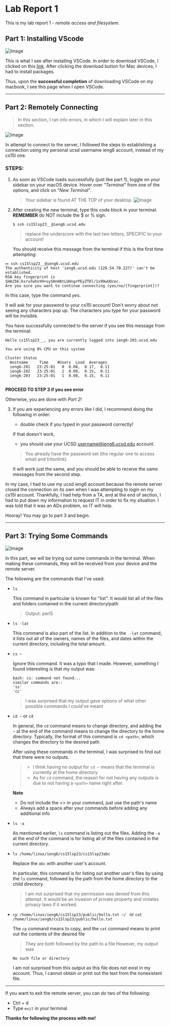 # Lab Report 1 

This is my lab report 1 - *remote access and filesystem.* 

## Part 1: Installing VScode

![Image](vscodeview.png)

This is what I see after installing VSCode. In order to download VSCode, I clicked on this [link](https://code.visualstudio.com/). After clicking the download button for Mac devices, I had to install packages.

Thus, upon the **successful completion** of downloading VSCode on my macbook, I see this page when I open VSCode.

--- 

## Part 2: Remotely Connecting

> In this section, I ran into errors, in which I will explain later in this section.

![Image](lab1ssh.png)

In attempt to connect to the server, I followed the steps to establishing a connection using my personal ucsd username ieng6 account, instead of my cs15l one. 

### STEPS:
1. As soon as VSCode loads successfully (just like part 1), toggle on your sidebar on your macOS device. Hover over *"Terminal"* from one of the options, and click on *"New Terminal"*.
    
   > Your sidebar is found AT THE TOP of your desktop. 
   > ![Image](createterminal.png)

2. After creating the new terminal, type this code block in your terminal. 
    **REMEMBER** do NOT include the $ or % sign.
   
   `$ ssh cs15lsp23__@ieng6.ucsd.edu`
   
   > replace the underscore with the last two letters, SPECIFIC to your account!

    You should receive this message from the terminal if this is the first time attempting: 
```
⤇ ssh cs15lsp23__@ieng6.ucsd.edu
The authenticity of host 'ieng6.ucsd.edu (128.54.70.227)' can't be established.
RSA key fingerprint is SHA256:ksruYwhnYH+sySHnHAtLUHngrPEyZTDl/1x99wUQcec.
Are you sure you want to continue connecting (yes/no/[fingerprint])? 
```
   
   In this case, type the command *yes*.
   
   It will ask for your password to your cs15l account! Don't worry about not seeing any characters pop up. The characters you type for your password will be invisible.
   
   You have successfully connected to the server if you see this message from the terminal:
   
```
Hello cs15lsp23__, you are currently logged into ieng6-203.ucsd.edu

You are using 0% CPU on this system

Cluster Status 
  Hostname     Time    #Users  Load  Averages  
  ieng6-201   23:25:01   0  0.08,  0.17,  0.11
  ieng6-202   23:25:01   1  0.09,  0.15,  0.11
  ieng6-203   23:25:01   1  0.08,  0.15,  0.11
    
 ``` 
 
  **PROCEED TO STEP 3 if you see error**
  
  Otherwise, you are done with *Part 2*!
  
3. If you are experiencing any errors like I did, I recommend doing the following in order: 
    * double check if you typed in your password correctly!
    
    If that doesn't work, 
    * you should use your UCSD username@ieng6.ucsd.edu account. 
    > You already have the password set (the regular one to access email and tritonlink)
    
    It will work just the same, and you should be able to receive the same messages from the second step.


In my case, I had to use my ucsd ieng6 account because the remote server closed the connection on its own when I was attempting to login on my cs15l account. Thankfully, I had help from a TA, and at the end of section, I had to put down my information to request IT in order to fix my situation. I was told that it was an ADs problem, so IT will help.
    
   Hooray! You may go to part 3 and begin.

---

## Part 3: Trying Some Commands

![Image](lab1cmds.png)

In this part, we will be trying out some commands in the terminal. When making these commands, they will be received from your device and the remote server.

The following are the commands that I've used:

* `ls`
   
   This command in particular is known for "list". It would list all of the files and folders contained in the current directory/path
   > Output: perl5


* `ls -lat`
    
    This command is also part of the list. In addition to the ` -lat` command, it lists out all of the owners, names of the files, and dates within the current directory, including the total amount.


* `cs ~`
    
    Ignore this command. It was a typo that I made. However, something I found interesting is that my output was:
    ```
    bash: cs: command not found...
    similar commands are::
    'ss'
    'cc'
    ```
    
    > I was surprised that my output gave options of what other possible commands I could've meant


* `cd ~` or `cd`
    
    In general, the `cd` command means to change directory, and adding the `~` at the end of the command means to change the directory to the home directory. Typically, the format of this command is `cd <path>`, which changes the directory to the desired path.
    
    After using these commands in the terminal, I was surprised to find out that there were no outputs. 
    >  * I think having no output for `cd ~` means that the terminal is currently at the home directory 
    >  * As for `cd` command, the reason for not having any outputs is due to not having a `<path>` name right after.
    
    **Note**
    * Do not include the <> in your command, just use the path's name
    * Always add a space after your commands before adding any additional info


* `ls -a`
    
    As mentioned earlier, `ls` command is listing out the files. Adding the `-a` at the end of the command is for listing all of the files contained in the current directory.


* `ls /home/linux/ieng6/cs15lsp23/cs15lsp23abc`
    
    Replace the `abc` with another user's account.
    
    In particular, this command is for listing out another user's files by using the `ls` command, followed by the path from the home directory to the child directory.
    
    > I am not surprised that my permission was denied from this attempt. It would be an invasion of private property and violates privacy laws if it worked.


* `cp /home/linux/ieng6/cs15lsp23/public/hello.txt ~/ ` or `cat /home/linux/ieng6/cs15lsp23/public/hello.txt`
    
    The `cp` command means to copy, and the `cat` command means to print out the contents of the desired file
    > They are both followed by the path to a file
    > However, my output was 
    
    ```
    No such file or directory
    ```
    
    I am not surprised from this output as this file does not exist in my account. Thus, I cannot obtain or print out the text from the nonexistent file.
    
    
---


If you want to exit the remote server, you can do two of the following:

   * Ctrl + d
   * Type `exit` in your terminal


 **Thanks for following the process with me!**
  
